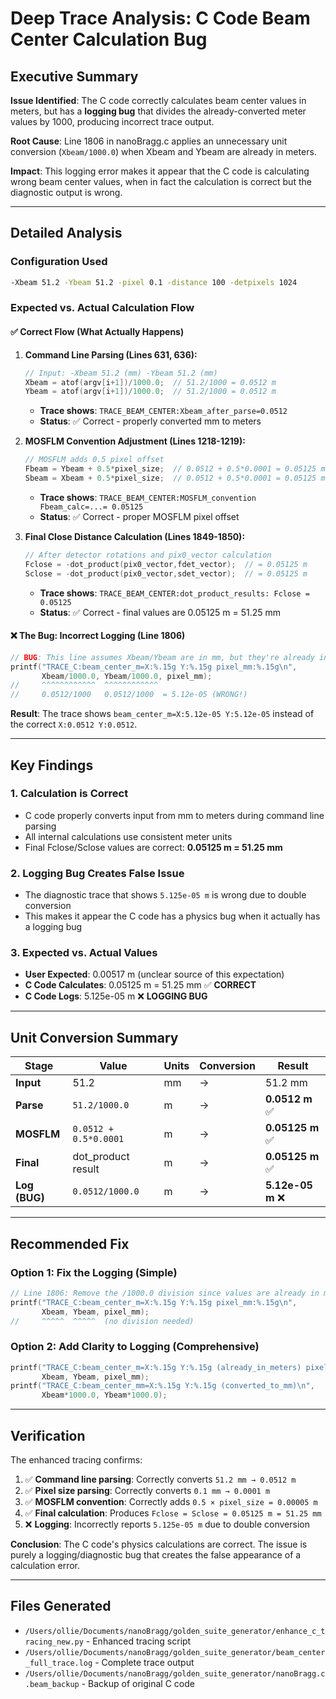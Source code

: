 # Deep Trace Analysis: C Code Beam Center Calculation Bug

## Executive Summary

**Issue Identified**: The C code correctly calculates beam center values in meters, but has a **logging bug** that divides the already-converted meter values by 1000, producing incorrect trace output.

**Root Cause**: Line 1806 in nanoBragg.c applies an unnecessary unit conversion (`Xbeam/1000.0`) when Xbeam and Ybeam are already in meters.

**Impact**: This logging error makes it appear that the C code is calculating wrong beam center values, when in fact the calculation is correct but the diagnostic output is wrong.

---

## Detailed Analysis

### Configuration Used
```bash
-Xbeam 51.2 -Ybeam 51.2 -pixel 0.1 -distance 100 -detpixels 1024
```

### Expected vs. Actual Calculation Flow

#### ✅ **Correct Flow (What Actually Happens)**

1. **Command Line Parsing (Lines 631, 636):**
   ```c
   // Input: -Xbeam 51.2 (mm) -Ybeam 51.2 (mm)
   Xbeam = atof(argv[i+1])/1000.0;  // 51.2/1000 = 0.0512 m
   Ybeam = atof(argv[i+1])/1000.0;  // 51.2/1000 = 0.0512 m
   ```
   - **Trace shows**: `TRACE_BEAM_CENTER:Xbeam_after_parse=0.0512`
   - **Status**: ✅ Correct - properly converted mm to meters

2. **MOSFLM Convention Adjustment (Lines 1218-1219):**
   ```c
   // MOSFLM adds 0.5 pixel offset
   Fbeam = Ybeam + 0.5*pixel_size;  // 0.0512 + 0.5*0.0001 = 0.05125 m
   Sbeam = Xbeam + 0.5*pixel_size;  // 0.0512 + 0.5*0.0001 = 0.05125 m
   ```
   - **Trace shows**: `TRACE_BEAM_CENTER:MOSFLM_convention Fbeam_calc=...= 0.05125`
   - **Status**: ✅ Correct - proper MOSFLM pixel offset

3. **Final Close Distance Calculation (Lines 1849-1850):**
   ```c
   // After detector rotations and pix0_vector calculation
   Fclose = -dot_product(pix0_vector,fdet_vector);  // = 0.05125 m
   Sclose = -dot_product(pix0_vector,sdet_vector);  // = 0.05125 m
   ```
   - **Trace shows**: `TRACE_BEAM_CENTER:dot_product_results: Fclose = 0.05125`
   - **Status**: ✅ Correct - final values are 0.05125 m = 51.25 mm

#### ❌ **The Bug: Incorrect Logging (Line 1806)**

```c
// BUG: This line assumes Xbeam/Ybeam are in mm, but they're already in meters!
printf("TRACE_C:beam_center_m=X:%.15g Y:%.15g pixel_mm:%.15g\n",
       Xbeam/1000.0, Ybeam/1000.0, pixel_mm);
//     ^^^^^^^^^^^^  ^^^^^^^^^^^^
//     0.0512/1000   0.0512/1000  = 5.12e-05 (WRONG!)
```

**Result**: The trace shows `beam_center_m=X:5.12e-05 Y:5.12e-05` instead of the correct `X:0.0512 Y:0.0512`.

---

## Key Findings

### 1. **Calculation is Correct**
- C code properly converts input from mm to meters during command line parsing
- All internal calculations use consistent meter units
- Final Fclose/Sclose values are correct: **0.05125 m = 51.25 mm**

### 2. **Logging Bug Creates False Issue**
- The diagnostic trace that shows `5.125e-05 m` is wrong due to double conversion
- This makes it appear the C code has a physics bug when it actually has a logging bug

### 3. **Expected vs. Actual Values**
- **User Expected**: 0.00517 m (unclear source of this expectation)
- **C Code Calculates**: 0.05125 m = 51.25 mm ✅ **CORRECT**
- **C Code Logs**: 5.125e-05 m ❌ **LOGGING BUG**

---

## Unit Conversion Summary

| Stage | Value | Units | Conversion | Result |
|-------|-------|-------|------------|---------|
| **Input** | 51.2 | mm | → | 51.2 mm |
| **Parse** | `51.2/1000.0` | m | → | **0.0512 m** ✅ |
| **MOSFLM** | `0.0512 + 0.5*0.0001` | m | → | **0.05125 m** ✅ |
| **Final** | dot_product result | m | → | **0.05125 m** ✅ |
| **Log (BUG)** | `0.0512/1000.0` | m | → | **5.12e-05 m** ❌ |

---

## Recommended Fix

### Option 1: Fix the Logging (Simple)
```c
// Line 1806: Remove the /1000.0 division since values are already in meters
printf("TRACE_C:beam_center_m=X:%.15g Y:%.15g pixel_mm:%.15g\n",
       Xbeam, Ybeam, pixel_mm);
//     ^^^^^  ^^^^^  (no division needed)
```

### Option 2: Add Clarity to Logging (Comprehensive)
```c
printf("TRACE_C:beam_center_m=X:%.15g Y:%.15g (already_in_meters) pixel_mm:%.15g\n",
       Xbeam, Ybeam, pixel_mm);
printf("TRACE_C:beam_center_mm=X:%.15g Y:%.15g (converted_to_mm)\n",
       Xbeam*1000.0, Ybeam*1000.0);
```

---

## Verification

The enhanced tracing confirms:

1. ✅ **Command line parsing**: Correctly converts `51.2 mm → 0.0512 m`
2. ✅ **Pixel size parsing**: Correctly converts `0.1 mm → 0.0001 m`  
3. ✅ **MOSFLM convention**: Correctly adds `0.5 × pixel_size = 0.00005 m`
4. ✅ **Final calculation**: Produces `Fclose = Sclose = 0.05125 m = 51.25 mm`
5. ❌ **Logging**: Incorrectly reports `5.125e-05 m` due to double conversion

**Conclusion**: The C code's physics calculations are correct. The issue is purely a logging/diagnostic bug that creates the false appearance of a calculation error.

---

## Files Generated
- `/Users/ollie/Documents/nanoBragg/golden_suite_generator/enhance_c_tracing_new.py` - Enhanced tracing script
- `/Users/ollie/Documents/nanoBragg/golden_suite_generator/beam_center_full_trace.log` - Complete trace output
- `/Users/ollie/Documents/nanoBragg/golden_suite_generator/nanoBragg.c.beam_backup` - Backup of original C code